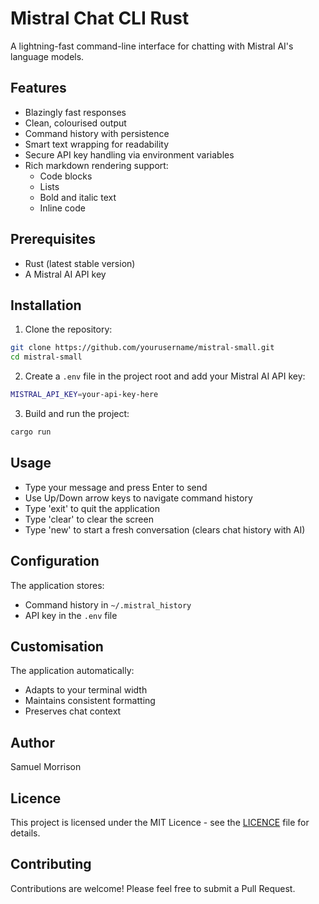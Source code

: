 # Mistral Chat CLI Rust

A lightning-fast command-line interface for chatting with Mistral AI's language models.

## Features

- Blazingly fast responses
- Clean, colourised output
- Command history with persistence
- Smart text wrapping for readability
- Secure API key handling via environment variables
- Rich markdown rendering support:
  - Code blocks
  - Lists
  - Bold and italic text
  - Inline code

## Prerequisites

- Rust (latest stable version)
- A Mistral AI API key

## Installation

1. Clone the repository:
```bash
git clone https://github.com/yourusername/mistral-small.git
cd mistral-small
```

2. Create a `.env` file in the project root and add your Mistral AI API key:
```bash
MISTRAL_API_KEY=your-api-key-here
```

3. Build and run the project:
```bash
cargo run
```

## Usage

- Type your message and press Enter to send
- Use Up/Down arrow keys to navigate command history
- Type 'exit' to quit the application
- Type 'clear' to clear the screen
- Type 'new' to start a fresh conversation (clears chat history with AI)

## Configuration

The application stores:
- Command history in `~/.mistral_history`
- API key in the `.env` file

## Customisation

The application automatically:
- Adapts to your terminal width
- Maintains consistent formatting
- Preserves chat context

## Author
Samuel Morrison

## Licence

This project is licensed under the MIT Licence - see the [LICENCE](LICENCE) file for details.

## Contributing

Contributions are welcome! Please feel free to submit a Pull Request. 
